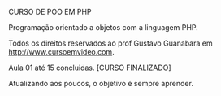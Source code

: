 CURSO DE POO EM PHP

Programação orientado a objetos com a linguagem PHP.

Todos os direitos reservados ao prof Gustavo Guanabara em http://www.cursoemvideo.com.

Aula 01 até 15 concluidas. [CURSO FINALIZADO]

Atualizando aos poucos, o objetivo é sempre aprender.
